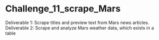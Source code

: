 # Challenge_11_scrape_Mars
Deliverable 1: Scrape titles and preview text from Mars news articles.  Deliverable 2: Scrape and analyze Mars weather data, which exists in a table
